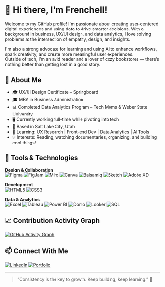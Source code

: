 # 👋 Hi there, I'm Frenchell!

Welcome to my GitHub profile! I'm passionate about creating user-centered digital experiences and using data to drive smarter decisions. With a background in business, UX/UI design, and data analytics, I love solving problems at the intersection of empathy, design, and insights.

I'm also a strong advocate for learning and using AI to enhance workflows, spark creativity, and create more meaningful user experiences.  
Outside of tech, I’m an avid reader and a lover of cozy bookstores — there’s nothing better than getting lost in a good story.

## 💼 About Me
- 🎓 UX/UI Design Certificate – Springboard  
- 🎓 MBA in Business Administration  
- 📊 Completed Data Analytics Program – Tech Moms & Weber State University  
- 🖥️ Currently working full-time while pivoting into tech  
- 📍 Based in Salt Lake City, Utah  
- 🧠 Learning: UX Research | Front-end Dev | Data Analytics | AI Tools  
- 💡 Interests: Reading, watching documentaries, organizing, and building cool things!

## 🔧 Tools & Technologies
**Design & Collaboration**  
![Figma](https://img.shields.io/badge/Figma-%23F24E1E.svg?style=flat&logo=Figma&logoColor=white)
![FigJam](https://img.shields.io/badge/FigJam-%23A259FF.svg?style=flat&logo=figma&logoColor=white)
![Miro](https://img.shields.io/badge/Miro-%23000000.svg?style=flat&logo=Miro&logoColor=white)
![Canva](https://img.shields.io/badge/Canva-%2300C4CC.svg?style=flat&logo=canva&logoColor=white)
![Balsamiq](https://img.shields.io/badge/Balsamiq-%23F50.svg?style=flat&logoColor=white)
![Sketch](https://img.shields.io/badge/Sketch-%23F7B500.svg?style=flat&logo=Sketch&logoColor=white)
![Adobe XD](https://img.shields.io/badge/Adobe%20XD-%23FF61F6.svg?style=flat&logo=adobexd&logoColor=white)

**Development**  
![HTML5](https://img.shields.io/badge/HTML5-%23E34F26.svg?style=flat&logo=html5&logoColor=white)
![CSS3](https://img.shields.io/badge/CSS3-%231572B6.svg?style=flat&logo=css3&logoColor=white)

**Data & Analytics**  
![Excel](https://img.shields.io/badge/Excel-%23217346.svg?style=flat&logo=microsoft-excel&logoColor=white)
![Tableau](https://img.shields.io/badge/Tableau-%23E97627.svg?style=flat&logo=Tableau&logoColor=white)
![Power BI](https://img.shields.io/badge/Power%20BI-F2C811.svg?style=flat&logo=powerbi&logoColor=black)
![Domo](https://img.shields.io/badge/Domo-%23005CA9.svg?style=flat&logoColor=white)
![Looker](https://img.shields.io/badge/Looker-%234B4BFF.svg?style=flat&logo=looker&logoColor=white)
![SQL](https://img.shields.io/badge/SQL-%2300748F.svg?style=flat&logo=postgresql&logoColor=white)


## 📈 Contribution Activity Graph
[![GitHub Activity Graph](https://github-readme-activity-graph.vercel.app/graph?username=fhampt&bg_color=0d1117&color=ffffff&line=5bcdec&point=ffffff&area=true&hide_border=true)](https://github.com/ashutosh00710/github-readme-activity-graph)




## 📫 Connect With Me
[![LinkedIn](https://img.shields.io/badge/LinkedIn-%230077B5.svg?style=flat&logo=linkedin&logoColor=white)]([https://www.linkedin.com/in/your-linkedin/](https://www.linkedin.com/in/frenchellhampton/))
[![Portfolio](https://img.shields.io/badge/Portfolio-%23FF6F61.svg?style=flat)](frenchellhampton.framer.website)

---

> “Consistency is the key to growth. Keep building, keep learning.” 🚀

<!---
fhampt/fhampt is a ✨ special ✨ repository because its `README.md` (this file) appears on your GitHub profile.
You can click the Preview link to take a look at your changes.
--->
